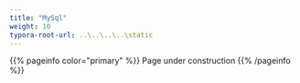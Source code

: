 ```yaml
---
title: "MySql"
weight: 10
typora-root-url: ..\..\..\..\static
---
```


{{% pageinfo color="primary" %}}
Page under construction
{{% /pageinfo %}}
